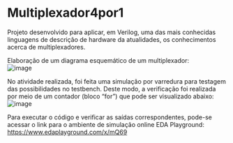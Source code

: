 # Multiplexador4por1
Projeto desenvolvido para aplicar, em Verilog, uma das mais conhecidas linguagens de descrição de hardware da atualidades, os conhecimentos acerca de multiplexadores.


Elaboração de um diagrama esquemático de um multiplexador:<br/>
![image](https://user-images.githubusercontent.com/100099053/214048213-34f98cd8-5e26-4e1e-9b2a-bc41fa2aacf6.png)

No atividade realizada, foi feita uma simulação por varredura para testagem das possibilidades no testbench. Deste modo, a verificação foi realizada por meio de um contador (bloco “for”) que pode ser visualizado abaixo: <br/>
![image](https://user-images.githubusercontent.com/100099053/214049073-f5ac9baa-6686-4bf3-9ce1-dc9fcdd8f115.png)
 
 Para executar o código e verificar as saídas correspondentes, pode-se acessar o link para o ambiente de simulação online EDA Playground:<br/>
https://www.edaplayground.com/x/mQ69

